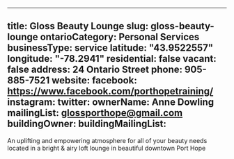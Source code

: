 
---
title: Gloss Beauty Lounge
slug: gloss-beauty-lounge
ontarioCategory: Personal Services
businessType: service
latitude: "43.9522557"
longitude: "-78.2941"
residential: false
vacant: false
address: 24 Ontario Street
phone: 905-885-7521
website: 
facebook: https://www.facebook.com/porthopetraining/
instagram: 
twitter: 
ownerName: Anne Dowling
mailingList: glossporthope@gmail.com
buildingOwner: 
buildingMailingList: 
---
An uplifting and empowering atmosphere for all of your beauty needs located in a bright & airy loft lounge in beautiful downtown Port Hope
